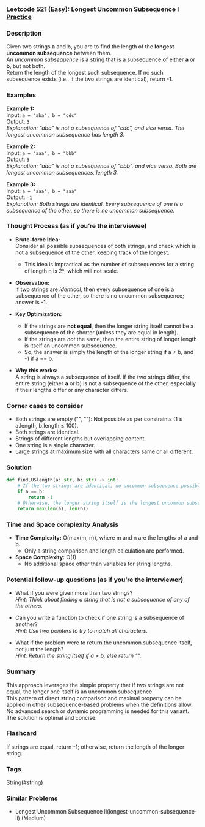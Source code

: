### Leetcode 521 (Easy): Longest Uncommon Subsequence I [Practice](https://leetcode.com/problems/longest-uncommon-subsequence-i)

### Description  
Given two strings **a** and **b**, you are to find the length of the **longest uncommon subsequence** between them.  
An *uncommon subsequence* is a string that is a subsequence of either **a** or **b**, but not both.  
Return the length of the longest such subsequence. If no such subsequence exists (i.e., if the two strings are identical), return -1.

### Examples  

**Example 1:**  
Input: `a = "aba", b = "cdc"`  
Output: `3`  
*Explanation: "aba" is not a subsequence of "cdc", and vice versa. The longest uncommon subsequence has length 3.*

**Example 2:**  
Input: `a = "aaa", b = "bbb"`  
Output: `3`  
*Explanation: "aaa" is not a subsequence of "bbb", and vice versa. Both are longest uncommon subsequences, length 3.*

**Example 3:**  
Input: `a = "aaa", b = "aaa"`  
Output: `-1`  
*Explanation: Both strings are identical. Every subsequence of one is a subsequence of the other, so there is no uncommon subsequence.*

### Thought Process (as if you’re the interviewee)  
- **Brute-force Idea:**  
  Consider all possible subsequences of both strings, and check which is not a subsequence of the other, keeping track of the longest.  
  - This idea is impractical as the number of subsequences for a string of length n is 2ⁿ, which will not scale.

- **Observation:**  
  If two strings are *identical*, then every subsequence of one is a subsequence of the other, so there is no uncommon subsequence; answer is -1.

- **Key Optimization:**  
  - If the strings are **not equal**, then the longer string itself cannot be a subsequence of the shorter (unless they are equal in length).  
  - If the strings are *not* the same, then the entire string of longer length is itself an uncommon subsequence.  
  - So, the answer is simply the length of the longer string if a ≠ b, and -1 if a == b.

- **Why this works:**  
  A string is always a subsequence of itself. If the two strings differ, the entire string (either **a** or **b**) is not a subsequence of the other, especially if their lengths differ or any character differs.

### Corner cases to consider  
- Both strings are empty ("", ""): Not possible as per constraints (1 ≤ a.length, b.length ≤ 100).
- Both strings are identical.
- Strings of different lengths but overlapping content.
- One string is a single character.
- Large strings at maximum size with all characters same or all different.

### Solution

```python
def findLUSlength(a: str, b: str) -> int:
    # If the two strings are identical, no uncommon subsequence possible
    if a == b:
        return -1
    # Otherwise, the longer string itself is the longest uncommon subsequence
    return max(len(a), len(b))
```

### Time and Space complexity Analysis  

- **Time Complexity:** O(max(m, n)), where m and n are the lengths of a and b.
  - Only a string comparison and length calculation are performed.
- **Space Complexity:** O(1)
  - No additional space other than variables for string lengths.

### Potential follow-up questions (as if you’re the interviewer)  

- What if you were given more than two strings?  
  *Hint: Think about finding a string that is not a subsequence of any of the others.*

- Can you write a function to check if one string is a subsequence of another?  
  *Hint: Use two pointers to try to match all characters.*

- What if the problem were to return the uncommon subsequence itself, not just the length?  
  *Hint: Return the string itself if a ≠ b, else return "".*

### Summary
This approach leverages the simple property that if two strings are not equal, the longer one itself is an uncommon subsequence.  
This pattern of direct string comparison and maximal property can be applied in other subsequence-based problems when the definitions allow.  
No advanced search or dynamic programming is needed for this variant. The solution is optimal and concise.


### Flashcard
If strings are equal, return -1; otherwise, return the length of the longer string.

### Tags
String(#string)

### Similar Problems
- Longest Uncommon Subsequence II(longest-uncommon-subsequence-ii) (Medium)